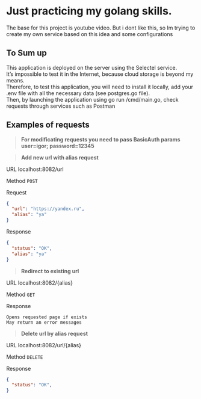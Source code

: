 <h1>Just practicing my golang skills.</h1> The base for this project is youtube video. But i dont like this, so Im trying to create my own service based on this idea and some configurations

<h2>To Sum up</h2>
This application is deployed on the server using the Selectel service.<br />
It’s impossible to test it in the Internet, because cloud storage is beyond my means.<br />
Therefore, to test this application, you will need to install it locally, add your .env file with all the necessary data (see postgres.go file).<br />
Then, by launching the application using go run /cmd/main.go, check requests through services such as Postman

<h2>Examples of requests</h2>

> **For modificating requests you need to pass BasicAuth params user=igor; password=12345**

> **Add new url with alias request**

URL
localhost:8082/url

Method
`POST`

Request

```json
{
  "url": "https://yandex.ru",
  "alias": "ya"
}

```
Response
```json
{
  "status": "OK",
  "alias": "ya"
}
```

> **Redirect to existing url**

URL
localhost:8082/{alias}

Method
`GET`

Response

```
Opens requested page if exists
May return an error messages
```

> **Delete url by alias request**

URL
localhost:8082/url/{alias}

Method
`DELETE`

Response
```json
{
  "status": "OK",
}
```
